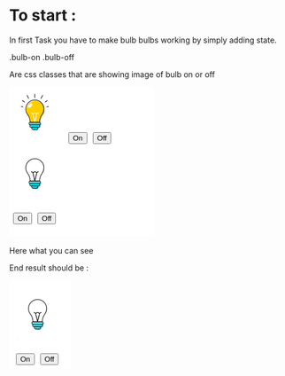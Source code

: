 # To start :


In first Task you have to make bulb bulbs working by simply adding state.

.bulb-on 
.bulb-off 

Are css classes that are showing image of bulb on or off 

![](2021-05-29-17-53-49.png)

Here what you can see 

End result should be :


![](task1.gif)




